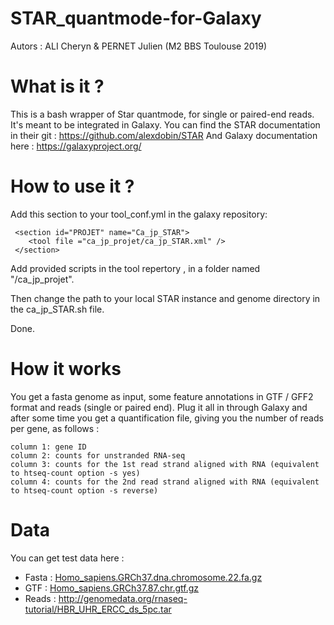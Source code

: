# STAR_quantmode-for-Galaxy
Autors : ALI Cheryn & PERNET Julien (M2 BBS Toulouse 2019)

# What is it ?
This is a bash wrapper of Star quantmode, for single or paired-end reads. It's meant to be integrated in Galaxy.
You can find the STAR documentation in their git : https://github.com/alexdobin/STAR
And Galaxy documentation here : https://galaxyproject.org/

# How to use it ?
Add this section to your tool_conf.yml in the galaxy repository:
```
 <section id="PROJET" name="Ca_jp_STAR">
    <tool file ="ca_jp_projet/ca_jp_STAR.xml" />
 </section>
  ```
Add provided scripts in the tool repertory , in a folder named "/ca_jp_projet".

Then change the path to your local STAR instance and genome directory in the ca_jp_STAR.sh file.

Done.

# How it works
You get a fasta genome as input, some feature annotations in GTF / GFF2 format and reads (single or paired end).
Plug it all in through Galaxy and after some time you get a quantification file, giving you the number of reads per gene, as follows :
```
column 1: gene ID
column 2: counts for unstranded RNA-seq
column 3: counts for the 1st read strand aligned with RNA (equivalent to htseq-count option -s yes)
column 4: counts for the 2nd read strand aligned with RNA (equivalent to htseq-count option -s reverse)
```

# Data
You can get test data here :
* Fasta : [Homo_sapiens.GRCh37.dna.chromosome.22.fa.gz](ftp.ensembl.org/pub/grch37/current/fasta/homo_sapiens/dna/Homo_sapiens.GRCh37.dna.chromosome.22.fa.gz)
* GTF : [Homo_sapiens.GRCh37.87.chr.gtf.gz](ftp.ensembl.org/pub/grch37/current/gtf/homo_sapiens/Homo_sapiens.GRCh37.87.chr.gtf.gz)
* Reads : http://genomedata.org/rnaseq-tutorial/HBR_UHR_ERCC_ds_5pc.tar
